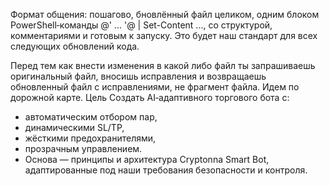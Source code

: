 Формат общения: пошагово, 
бновлённый файл целиком, одним блоком PowerShell‑команды @' ... '@ | Set-Content ..., 
со структурой, комментариями и готовым к запуску. 
Это будет наш стандарт для всех следующих обновлений кода.

Перед тем как внести изменения в какой либо файл ты запрашиваешь оригинальный файл, вносишь исправления и возвращаешь обновленный файл с исправлениями, не фрагмент файла. Идем по дорожной карте. Цель  Создать AI‑адаптивного торгового бота с:
- автоматическим отбором пар,
- динамическими SL/TP,
- жёсткими предохранителями,
- прозрачным управлением.
- Основа — принципы и архитектура Cryptonna Smart Bot, адаптированные под наши требования безопасности и контроля.
